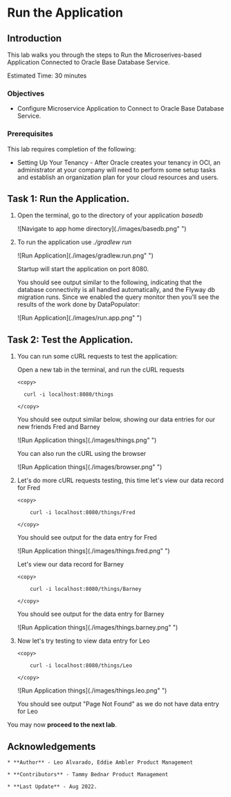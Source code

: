 # Run the Application


## Introduction

This lab walks you through the steps to Run the Microserives-based Application Connected to Oracle Base Database Service.

Estimated Time: 30 minutes

### Objectives

-   Configure Microservice Application to Connect to Oracle Base Database Service.

### Prerequisites

This lab requires completion of the following:

* Setting Up Your Tenancy - After Oracle creates your tenancy in OCI, an administrator at your company will need to perform some setup tasks and establish an organization plan for your cloud resources and users.




## Task 1: Run the Application.

1. Open the terminal, go to the directory of your application *basedb*

   ![Navigate to app home directory](./images/basedb.png" ")

2. To run the application use *./gradlew run*

   ![Run Application](./images/gradlew.run.png" ")


   Startup will start the application on port 8080.

   You should see output similar to the following, indicating that the database connectivity is all handled automatically, and the Flyway db migration runs. Since we enabled the query monitor then you’ll see the results of the work done by DataPopulator:

   ![Run Application](./images/run.app.png" ")



## Task 2: Test the Application.

1. You can run some cURL requests to test the application:

   Open a new tab in the terminal, and run the cURL requests

    ```
    <copy>

      curl -i localhost:8080/things

    </copy>
    ```

    You should see output similar below, showing our data entries for our new friends Fred and Barney

    ![Run Application things](./images/things.png" ")

    You can also run the cURL using the browser

    ![Run Application things](./images/browser.png" ")

2. Let's do more cURL requests testing, this time let's view our data record for Fred

    ```
    <copy>

        curl -i localhost:8080/things/Fred

    </copy>
    ```

    You should see output for the data entry for Fred

    ![Run Application things](./images/things.fred.png" ")


    Let's view our data record for Barney

    ```
    <copy>

        curl -i localhost:8080/things/Barney

    </copy>
    ```

    You should see output for the data entry for Barney

    ![Run Application things](./images/things.barney.png" ")


3. Now let's try testing to view data entry for Leo


    ```
    <copy>

        curl -i localhost:8080/things/Leo

    </copy>
    ```

    ![Run Application things](./images/things.leo.png" ")


    You should see output "Page Not Found" as we do not have data entry for Leo

You may now **proceed to the next lab**.


## Acknowledgements

    * **Author** - Leo Alvarado, Eddie Ambler Product Management

    * **Contributors** - Tammy Bednar Product Management

    * **Last Update** - Aug 2022.
